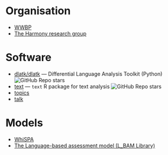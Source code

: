 # Organisation
- [WWBP](https://www.wwbp.org/)
- [The Harmony research group](https://github.com/theharmonylab)

# Software
- [dlatk/dlatk](https://github.com/dlatk/dlatk) — Differential Language Analysis Toolkit (Python)
  ![GitHub Repo stars](https://img.shields.io/github/stars/dlatk/dlatk?style=social)
- [text](https://github.com/OscarKjell/text) — `text` R package for text analysis
  ![GitHub Repo stars](https://img.shields.io/github/stars/OscarKjell/text?style=social)
- [topics](https://github.com/theharmonylab/topics)
- [talk](https://github.com/theharmonylab/talk)

# Models
- [WhiSPA]()
- [The Language-based assessment model (L_BAM Library)](https://r-text.org/articles/LBAM.html)
